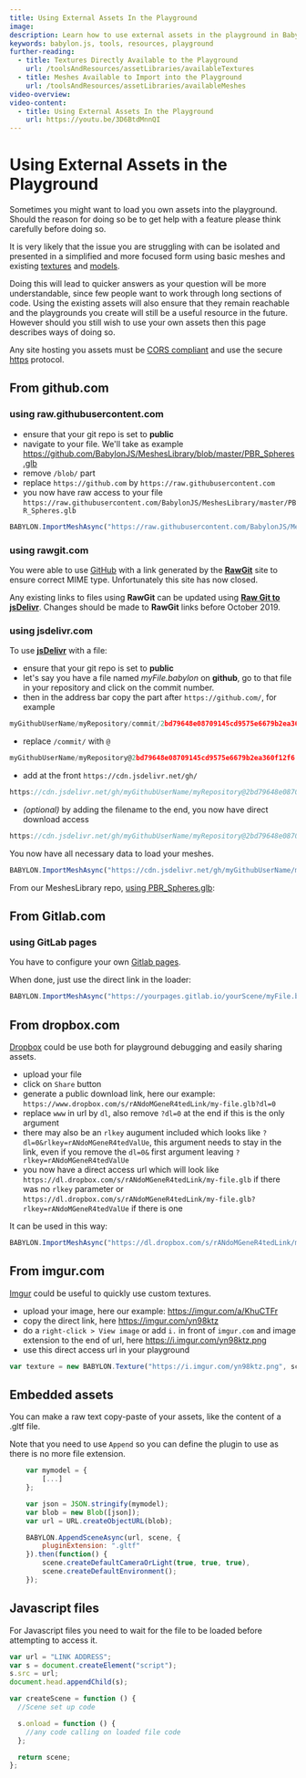 ```yaml
---
title: Using External Assets In the Playground
image:
description: Learn how to use external assets in the playground in Babylon.js.
keywords: babylon.js, tools, resources, playground
further-reading:
  - title: Textures Directly Available to the Playground
    url: /toolsAndResources/assetLibraries/availableTextures
  - title: Meshes Available to Import into the Playground
    url: /toolsAndResources/assetLibraries/availableMeshes
video-overview:
video-content:
  - title: Using External Assets In the Playground
    url: https://youtu.be/3D6BtdMnnQI
---
```


# Using External Assets in the Playground

Sometimes you might want to load you own assets into the playground. Should the reason for doing so be to get help with a feature please think carefully before doing so.

It is very likely that the issue you are struggling with can be isolated and presented in a simplified and more focused form using basic meshes and existing [textures](/toolsAndResources/assetLibraries/availableTextures) and [models](/toolsAndResources/assetLibraries/availableMeshes).

Doing this will lead to quicker answers as your question will be more understandable, since few people want to work through long sections of code. Using the existing assets will also ensure that they remain reachable and the playgrounds you create will still be a useful resource in the future. However should you still wish to use your own assets then this page describes ways of doing so.

Any site hosting you assets must be [CORS compliant](https://en.wikipedia.org/wiki/Cross-origin_resource_sharing) and use the secure [https](https://en.wikipedia.org/wiki/HTTPS) protocol.

## From github.com

### using raw.githubusercontent.com

- ensure that your git repo is set to **public**
- navigate to your file. We'll take as example https://github.com/BabylonJS/MeshesLibrary/blob/master/PBR_Spheres.glb
- remove `/blob/` part
- replace `https://github.com` by `https://raw.githubusercontent.com`
- you now have raw access to your file `https://raw.githubusercontent.com/BabylonJS/MeshesLibrary/master/PBR_Spheres.glb`

```javascript
BABYLON.ImportMeshAsync("https://raw.githubusercontent.com/BabylonJS/MeshesLibrary/master/PBR_Spheres.glb", scene);
```

 <Playground id="#YIU90M#1416" title="Using Assets From Github" description="Simple example of loading assets from github into the playground."/>

### using rawgit.com

You were able to use [GitHub](https://github.com/) with a link generated by the **[RawGit](https://rawgit.com/)** site to ensure correct MIME type. Unfortunately this site has now closed.

Any existing links to files using **RawGit** can be updated using **[Raw Git to jsDelivr](https://www.jsdelivr.com/rawgit)**. Changes should be made to **RawGit** links before October 2019.

### using jsdelivr.com

To use **[jsDelivr](https://www.jsdelivr.com)** with a file:

- ensure that your git repo is set to **public**
- let's say you have a file named _myFile.babylon_ on **github**, go to that file in your repository and click on the commit number.
- then in the address bar copy the part after `https://github.com/`, for example

```javascript
myGithubUserName/myRepository/commit/2bd79648e08709145cd9575e6679b2ea360f12f6
```

- replace `/commit/` with `@`

```javascript
myGithubUserName/myRepository@2bd79648e08709145cd9575e6679b2ea360f12f6
```

- add at the front `https://cdn.jsdelivr.net/gh/`

```javascript
https://cdn.jsdelivr.net/gh/myGithubUserName/myRepository@2bd79648e08709145cd9575e6679b2ea360f12f6
```

- _(optional)_ by adding the filename to the end, you now have direct download access

```javascript
https://cdn.jsdelivr.net/gh/myGithubUserName/myRepository@2bd79648e08709145cd9575e6679b2ea360f12f6/myFile.babylon
```

You now have all necessary data to load your meshes.

```javascript
BABYLON.ImportMeshAsync("https://cdn.jsdelivr.net/gh/myGithubUserName/myRepository@2bd79648e08709145cd9575e6679b2ea360f12f6/myFile.babylon", scene);
```

From our MeshesLibrary repo, [using PBR_Spheres.glb](https://github.com/BabylonJS/MeshesLibrary/commit/fa494961cbe0b8d44854b3cf8aa8268ba211741a):

 <Playground id="#IX12S2#139" title="Loading Assets From The Babylon.js Meshes Library" description="Simple example showing how to load assets from the Babylon.js meshes library."/>

## From Gitlab.com

### using GitLab pages

You have to configure your own [Gitlab pages](https://docs.gitlab.com/ee/user/project/pages/).

When done, just use the direct link in the loader:

```javascript
BABYLON.ImportMeshAsync("https://yourpages.gitlab.io/yourScene/myFile.babylon", scene);
```

## From dropbox.com

[Dropbox](https://dropbox.com) could be use both for playground debugging and easily sharing assets.

- upload your file
- click on `Share` button
- generate a public download link, here our example: `https://www.dropbox.com/s/rANdoMGeneR4tedLink/my-file.glb?dl=0`
- replace `www` in url by `dl`, also remove `?dl=0` at the end if this is the only argument
- there may also be an `rlkey` augument included which looks like `?dl=0&rlkey=rANdoMGeneR4tedValUe`, this argument needs to stay in the link, even if you remove the `dl=0&` first argument leaving `?rlkey=rANdoMGeneR4tedValUe`
- you now have a direct access url which will look like `https://dl.dropbox.com/s/rANdoMGeneR4tedLink/my-file.glb` if there was no `rlkey` parameter or `https://dl.dropbox.com/s/rANdoMGeneR4tedLink/my-file.glb?rlkey=rANdoMGeneR4tedValUe` if there is one

It can be used in this way:

```javascript
BABYLON.ImportMeshAsync("https://dl.dropbox.com/s/rANdoMGeneR4tedLink/my-file.glb", scene);
```

 <Playground id="#8LFTCH#14" title="Loading Assets From Dropbox" description="Simple example of loading assets from dropbox."/>

## From imgur.com

[Imgur](https://imgur.com) could be useful to quickly use custom textures.

- upload your image, here our example: https://imgur.com/a/KhuCTFr
- copy the direct link, here https://imgur.com/yn98ktz
- do a `right-click > View image` or add `i.` in front of `imgur.com` and image extension to the end of url, here https://i.imgur.com/yn98ktz.png
- use this direct access url in your playground

```javascript
var texture = new BABYLON.Texture("https://i.imgur.com/yn98ktz.png", scene);
```

 <Playground id="#UNEWTE" title="Loading Assets From Imgur" description="Simple example of loading assets from imgur."/>

## Embedded assets

You can make a raw text copy-paste of your assets, like the content of a .gltf file.

Note that you need to use `Append` so you can define the plugin to use as there is no more file extension.

```javascript
    var mymodel = {
        [...]
    };

    var json = JSON.stringify(mymodel);
    var blob = new Blob([json]);
    var url = URL.createObjectURL(blob);

    BABYLON.AppendSceneAsync(url, scene, {
        pluginExtension: ".gltf"
    }).then(function() {
        scene.createDefaultCameraOrLight(true, true, true),
        scene.createDefaultEnvironment();
    });
```

 <Playground id="#KEY4S4#93" title="Loading Embedded Assest" description="Simple example showing how to load embedded assets."/>

## Javascript files

For Javascript files you need to wait for the file to be loaded before attempting to access it.

```javascript
var url = "LINK ADDRESS";
var s = document.createElement("script");
s.src = url;
document.head.appendChild(s);

var createScene = function () {
  //Scene set up code

  s.onload = function () {
    //any code calling on loaded file code
  };

  return scene;
};
```

 <Playground id="#WF3VKZ" title="Loading Embeded Assets (javascript)" description="Another example of loading embedded assets."/>

